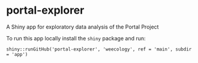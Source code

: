 # portal-explorer

A Shiny app for exploratory data analysis of the Portal Project

To run this app locally install the `shiny` package and run:

```
shiny::runGitHub('portal-explorer', 'weecology', ref = 'main', subdir = 'app')
```
